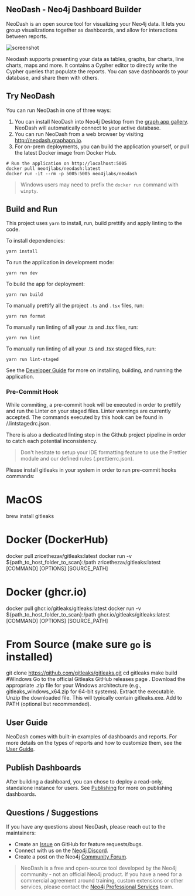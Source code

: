 
## NeoDash - Neo4j Dashboard Builder
NeoDash is an open source tool for visualizing your Neo4j data. It lets you group visualizations together as dashboards, and allow for interactions between reports.

![screenshot](public/screenshot.png)

Neodash supports presenting your data as tables, graphs, bar charts, line charts, maps and more. It contains a Cypher editor to directly write the Cypher queries that populate the reports. You can save dashboards to your database, and share them with others.

## Try NeoDash
You can run NeoDash in one of three ways:

1. You can install NeoDash into Neo4j Desktop from the [graph app gallery](https://install.graphapp.io). NeoDash will automatically connect to your active database.
2. You can run NeoDash from a web browser by visiting http://neodash.graphapp.io.
3. For on-prem deployments, you can build the application yourself, or pull the latest Docker image from Docker Hub.
```
# Run the application on http://localhost:5005
docker pull neo4jlabs/neodash:latest
docker run -it --rm -p 5005:5005 neo4jlabs/neodash
```

> Windows users may need to prefix the `docker run` command with `winpty`.



## Build and Run
This project uses `yarn` to install, run, build prettify and apply linting to the code.

To install dependencies:
```
yarn install
```

To run the application in development mode:
```
yarn run dev
```

To build the app for deployment:
```
yarn run build
```

To manually prettify all the project `.ts` and `.tsx` files, run:
```
yarn run format
```

To manually run linting of all your .ts and .tsx files, run:
```
yarn run lint
```

To manually run linting of all your .ts and .tsx staged files, run:
```
yarn run lint-staged
```

See the [Developer Guide](https://neo4j.com/labs/neodash/2.3/developer-guide/) for more on installing, building, and running the application.

### Pre-Commit Hook
While commiting, a pre-commit hook will be executed in order to prettify and run the Linter on your staged files. Linter warnings are currently accepted. The commands executed by this hook can be found in /.lintstagedrc.json.

There is also a dedicated linting step in the Github project pipeline in order to catch each potential inconsistency.

> Don't hesitate to setup your IDE formatting feature to use the Prettier module and our defined rules (.prettierrc.json).

Please install gitleaks in your system in order to run pre-commit hooks
commands:
# MacOS
brew install gitleaks
# Docker (DockerHub)
docker pull zricethezav/gitleaks:latest
docker run -v ${path_to_host_folder_to_scan}:/path zricethezav/gitleaks:latest [COMMAND] [OPTIONS] [SOURCE_PATH]
# Docker (ghcr.io)
docker pull ghcr.io/gitleaks/gitleaks:latest
docker run -v ${path_to_host_folder_to_scan}:/path ghcr.io/gitleaks/gitleaks:latest [COMMAND] [OPTIONS] [SOURCE_PATH]
# From Source (make sure `go` is installed)
git clone https://github.com/gitleaks/gitleaks.git
cd gitleaks
make build
#Windows
Go to the official Gitleaks GitHub releases page . Download the appropriate .zip file for your Windows architecture (e.g., gitleaks_windows_x64.zip for 64-bit systems). Extract the executable.
Unzip the downloaded file. This will typically contain gitleaks.exe. Add to PATH (optional but recommended).


## User Guide
NeoDash comes with built-in examples of dashboards and reports. For more details on the types of reports and how to customize them, see the [User Guide](
https://neo4j.com/labs/neodash/2.3/user-guide/).

## Publish Dashboards
After building a dashboard, you can chose to deploy a read-only, standalone instance for users. See [Publishing](https://neo4j.com/labs/neodash/2.3/user-guide/publishing/) for more on publishing dashboards.


## Questions / Suggestions
If you have any questions about NeoDash, please reach out to the maintainers:
- Create an [Issue](https://github.com/neo4j-labs/neodash/issues/new) on GitHub for feature requests/bugs.
- Connect with us on the [Neo4j Discord](https://neo4j.com/developer/discord/).
- Create a post on the Neo4j [Community Forum](https://community.neo4j.com/).

> NeoDash is a free and open-source tool developed by the Neo4j community - not an official Neo4j product. If you have a need for a commercial agreement around training, custom extensions or other services, please contact the [Neo4j Professional Services](https://neo4j.com/professional-services/) team.